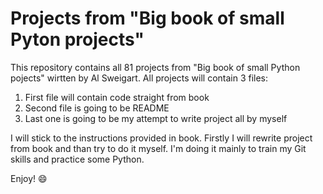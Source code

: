 # Projects from "Big book of small Pyton projects" 

This repository contains all 81 projects from "Big book of small Python pojects"
wirtten by Al Sweigart. All projects will contain 3 files:
1. First file will contain code straight from book
2. Second file is going to be README
3. Last one is going to be my attempt to write project all by myself

I will stick to the instructions provided in book. Firstly I will rewrite project from book and than try to do it myself. I'm doing it mainly to train my Git skills and practice some Python.

Enjoy! :smile: